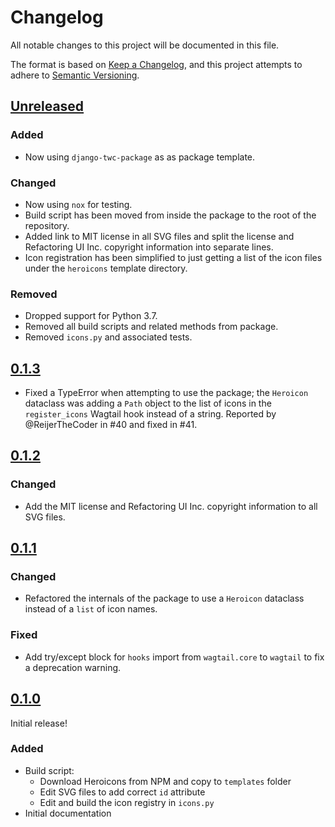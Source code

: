 # Changelog

All notable changes to this project will be documented in this file.

The format is based on [Keep a Changelog](https://keepachangelog.com/en/1.0.0/),
and this project attempts to adhere to [Semantic Versioning](https://semver.org/spec/v2.0.0.html).

<!--
## [${version}]
### Added - for new features
### Changed - for changes in existing functionality
### Deprecated - for soon-to-be removed features
### Removed - for now removed features
### Fixed - for any bug fixes
### Security - in case of vulnerabilities
[${version}]: https://github.com/westerveltco/wagtail-heroicons/releases/tag/v${version}
-->

<!--
## [${version}]
### Added - for new features
### Changed - for changes in existing functionality
### Deprecated - for soon-to-be removed features
### Removed - for now removed features
### Fixed - for any bug fixes
### Security - in case of vulnerabilities
[${version}]: https://github.com/westerveltco/wagtail-heroicons/releases/tag/v${version}
-->

## [Unreleased]

### Added

-   Now using `django-twc-package` as as package template.

### Changed

-   Now using `nox` for testing.
-   Build script has been moved from inside the package to the root of the repository.
-   Added link to MIT license in all SVG files and split the license and Refactoring UI Inc. copyright information into separate lines.
-   Icon registration has been simplified to just getting a list of the icon files under the `heroicons` template directory.

### Removed

-   Dropped support for Python 3.7.
-   Removed all build scripts and related methods from package.
-   Removed `icons.py` and associated tests.

## [0.1.3]

-   Fixed a TypeError when attempting to use the package; the `Heroicon` dataclass was adding a `Path` object to the list of icons in the `register_icons` Wagtail hook instead of a string. Reported by @ReijerTheCoder in #40 and fixed in #41.

## [0.1.2]

### Changed

-   Add the MIT license and Refactoring UI Inc. copyright information to all SVG files.

## [0.1.1]

### Changed

-   Refactored the internals of the package to use a `Heroicon` dataclass instead of a `list` of icon names.

### Fixed

-   Add try/except block for `hooks` import from `wagtail.core` to `wagtail` to fix a deprecation warning.

## [0.1.0]

Initial release!

### Added

-   Build script:
    -   Download Heroicons from NPM and copy to `templates` folder
    -   Edit SVG files to add correct `id` attribute
    -   Edit and build the icon registry in `icons.py`
-   Initial documentation

[unreleased]: https://github.com/joshuadavidthomas/wagtail-heroicons/compare/v0.1.3...HEAD
[0.1.0]: https://github.com/joshuadavidthomas/wagtail-heroicons/releases/tag/v0.1.0
[0.1.1]: https://github.com/joshuadavidthomas/wagtail-heroicons/releases/tag/v0.1.1
[0.1.2]: https://github.com/joshuadavidthomas/wagtail-heroicons/releases/tag/v0.1.2
[0.1.3]: https://github.com/joshuadavidthomas/wagtail-heroicons/releases/tag/v0.1.3
